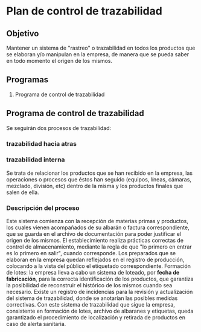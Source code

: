 # Plan de control de trazabilidad## ObjetivoMantener un sistema de "rastreo" o trazabilidad en todos los productos que se elaboran y/o manipulan en la empresa, de manera que se pueda saber en todo momento el origen de los mismos.## Programas1. Programa de control de trazabilidad## Programa de control de trazabilidadSe seguirán dos procesos de trazabilidad:### trazabilidad hacia atras### trazabilidad internaSe trata de relacionar los productos que se han recibido en la empresa, las operaciones o procesos que éstos han seguido (equipos, líneas, cámaras, mezclado, división, etc) dentro de la misma y los productos finales que salen de ella.### Descripción del procesoEste sistema comienza con la recepción de materias primas y productos, los cuales vienen acompañados de su albarán o factura correspondiente, que se guarda en el archivo de documentación para poder justificar el origen de los mismos.El establecimiento realiza prácticas correctas de control de almacenamiento, mediante la regla de que "lo primero en entrar es lo primero en salir", cuando corresponde.Los preparados que se elaboran en la empresa quedan reflejados en el registro de producción, colocando a la vista del público el etiquetado correspondiente.Formación de lotes: la empresa lleva a cabo un sistema de loteado, por **fecha de fabricación**, para la correcta identificación de los productos, que garantiza la posibilidad de reconstruir el histórico de los mismos cuando sea necesario.Existe un registro de incidencias para la revisión y actualización del sistema de trazabilidad, donde se anotarían las posibles medidas correctivas.Con este sistema de trazabilidad que sigue la empresa, consistente en formación de lotes, archivo de albaranes y etiquetas, queda garantizado el procedimiento de localización y retirada de productos en caso de alerta sanitaria.